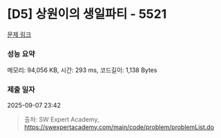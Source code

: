 # [D5] 상원이의 생일파티 - 5521 

[문제 링크](https://swexpertacademy.com/main/code/problem/problemDetail.do?contestProbId=AWWO3kT6F2oDFAV4) 

### 성능 요약

메모리: 94,056 KB, 시간: 293 ms, 코드길이: 1,138 Bytes

### 제출 일자

2025-09-07 23:42



> 출처: SW Expert Academy, https://swexpertacademy.com/main/code/problem/problemList.do